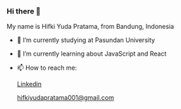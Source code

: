 ### Hi there 👋

My name is Hifki Yuda Pratama, from Bandung, Indonesia

- 🔭 I’m currently studying at Pasundan University
- 🌱 I’m currently learning about JavaScript and React
- 📫 How to reach me:

  [Linkedin](https://www.linkedin.com/in/hifki-yuda-pratama-37ab0b248/)
  
  hifkiyudapratama001@gmail.com
